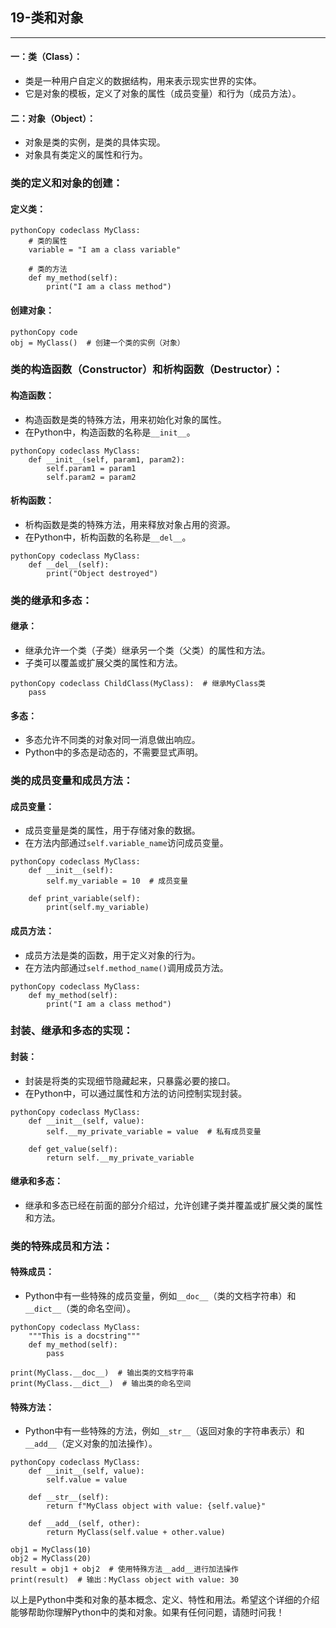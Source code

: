 ## 19-类和对象

<hr/>

#### 一：类（Class）：

- 类是一种用户自定义的数据结构，用来表示现实世界的实体。
- 它是对象的模板，定义了对象的属性（成员变量）和行为（成员方法）。

#### 二：对象（Object）：

- 对象是类的实例，是类的具体实现。
- 对象具有类定义的属性和行为。

### 类的定义和对象的创建：

#### 定义类：

```
pythonCopy codeclass MyClass:
    # 类的属性
    variable = "I am a class variable"
    
    # 类的方法
    def my_method(self):
        print("I am a class method")
```

#### 创建对象：

```
pythonCopy code
obj = MyClass()  # 创建一个类的实例（对象）
```

### 类的构造函数（Constructor）和析构函数（Destructor）：

#### 构造函数：

- 构造函数是类的特殊方法，用来初始化对象的属性。
- 在Python中，构造函数的名称是`__init__`。

```
pythonCopy codeclass MyClass:
    def __init__(self, param1, param2):
        self.param1 = param1
        self.param2 = param2
```

#### 析构函数：

- 析构函数是类的特殊方法，用来释放对象占用的资源。
- 在Python中，析构函数的名称是`__del__`。

```
pythonCopy codeclass MyClass:
    def __del__(self):
        print("Object destroyed")
```

### 类的继承和多态：

#### 继承：

- 继承允许一个类（子类）继承另一个类（父类）的属性和方法。
- 子类可以覆盖或扩展父类的属性和方法。

```
pythonCopy codeclass ChildClass(MyClass):  # 继承MyClass类
    pass
```

#### 多态：

- 多态允许不同类的对象对同一消息做出响应。
- Python中的多态是动态的，不需要显式声明。

### 类的成员变量和成员方法：

#### 成员变量：

- 成员变量是类的属性，用于存储对象的数据。
- 在方法内部通过`self.variable_name`访问成员变量。

```
pythonCopy codeclass MyClass:
    def __init__(self):
        self.my_variable = 10  # 成员变量
    
    def print_variable(self):
        print(self.my_variable)
```

#### 成员方法：

- 成员方法是类的函数，用于定义对象的行为。
- 在方法内部通过`self.method_name()`调用成员方法。

```
pythonCopy codeclass MyClass:
    def my_method(self):
        print("I am a class method")
```

### 封装、继承和多态的实现：

#### 封装：

- 封装是将类的实现细节隐藏起来，只暴露必要的接口。
- 在Python中，可以通过属性和方法的访问控制实现封装。

```
pythonCopy codeclass MyClass:
    def __init__(self, value):
        self.__my_private_variable = value  # 私有成员变量
    
    def get_value(self):
        return self.__my_private_variable
```

#### 继承和多态：

- 继承和多态已经在前面的部分介绍过，允许创建子类并覆盖或扩展父类的属性和方法。

### 类的特殊成员和方法：

#### 特殊成员：

- Python中有一些特殊的成员变量，例如`__doc__`（类的文档字符串）和`__dict__`（类的命名空间）。

```
pythonCopy codeclass MyClass:
    """This is a docstring"""
    def my_method(self):
        pass

print(MyClass.__doc__)  # 输出类的文档字符串
print(MyClass.__dict__)  # 输出类的命名空间
```

#### 特殊方法：

- Python中有一些特殊的方法，例如`__str__`（返回对象的字符串表示）和`__add__`（定义对象的加法操作）。

```
pythonCopy codeclass MyClass:
    def __init__(self, value):
        self.value = value
    
    def __str__(self):
        return f"MyClass object with value: {self.value}"
    
    def __add__(self, other):
        return MyClass(self.value + other.value)

obj1 = MyClass(10)
obj2 = MyClass(20)
result = obj1 + obj2  # 使用特殊方法__add__进行加法操作
print(result)  # 输出：MyClass object with value: 30
```

以上是Python中类和对象的基本概念、定义、特性和用法。希望这个详细的介绍能够帮助你理解Python中的类和对象。如果有任何问题，请随时问我！
